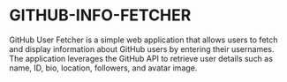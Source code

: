 # GITHUB-INFO-FETCHER
GitHub User Fetcher is a simple web application that allows users to fetch and display information about GitHub users by entering their usernames. The application leverages the GitHub API to retrieve user details such as name, ID, bio, location, followers, and avatar image.
